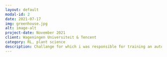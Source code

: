 ```yaml
---
layout: default
modal-id: 2
date: 2021-07-17
img: greenhouse.jpg
alt: image-alt
project-date: November 2021
client: Wageningen Universiteit & Tencent
category: RL, plant science
description: Challange for which i was responsible for training an automated greenhouse control agent, wrote a small medium post about my main learning point; https://medium.com/@geoffrey.gvd/incorporating-domain-knowledge-in-a-drl-agent-c4b8fc75240b
---
```

